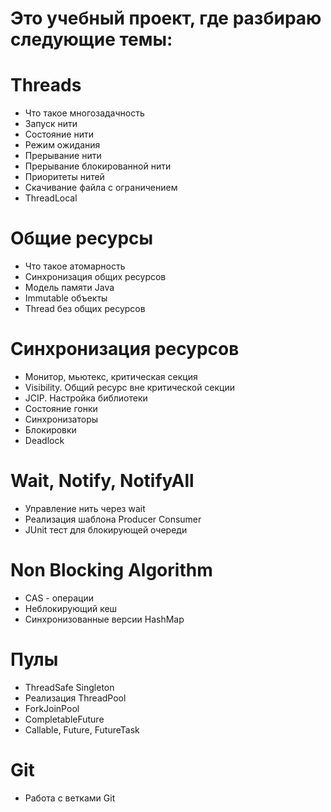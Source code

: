 # Это учебный проект, где разбираю следующие темы:

# Threads
- Что такое многозадачность
- Запуск нити
- Состояние нити
- Режим ожидания
- Прерывание нити
- Прерывание блокированной нити
- Приоритеты нитей
- Скачивание файла с ограничением
- ThreadLocal

# Общие ресурсы
- Что такое атомарность
- Синхронизация общих ресурсов
- Модель памяти Java
- Immutable объекты
- Thread без общих ресурсов

# Синхронизация ресурсов
- Монитор, мьютекс, критическая секция
- Visibility. Общий ресурс вне критической секции
- JCIP. Настройка библиотеки
- Состояние гонки
- Синхронизаторы
- Блокировки
- Deadlock

# Wait, Notify, NotifyAll
- Управление нить через wait
- Реализация шаблона Producer Consumer
- JUnit тест для блокирующей очереди

# Non Blocking Algorithm
- CAS - операции
- Неблокирующий кеш
- Синхронизованные версии HashMap

# Пулы
- ThreadSafe Singleton
- Реализация ThreadPool
- ForkJoinPool
- CompletableFuture
- Callable, Future, FutureTask

# Git
- Работа с ветками Git